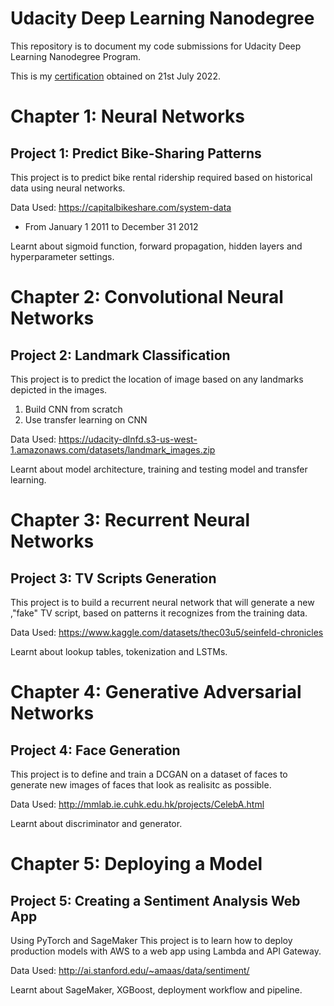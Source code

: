 # Udacity Deep Learning Nanodegree
This repository is to document my code submissions for Udacity Deep Learning Nanodegree Program.

This is my [certification](https://learn.udacity.com/view-certificate/nd101) obtained on 21st July 2022.

# Chapter 1: Neural Networks
## Project 1: Predict Bike-Sharing Patterns
This project is to predict bike rental ridership required based on historical data using neural networks.

Data Used: https://capitalbikeshare.com/system-data 
- From January 1 2011 to December 31 2012

Learnt about sigmoid function, forward propagation, hidden layers and hyperparameter settings.

# Chapter 2: Convolutional Neural Networks
## Project 2: Landmark Classification
This project is to predict the location of image based on any landmarks depicted in the images. 
1. Build CNN from scratch
2. Use transfer learning on CNN
   
Data Used: https://udacity-dlnfd.s3-us-west-1.amazonaws.com/datasets/landmark_images.zip

Learnt about model architecture, training and testing model and transfer learning.

# Chapter 3: Recurrent Neural Networks
## Project 3: TV Scripts Generation
This project is to build a recurrent neural network that will generate a new ,"fake" TV script, based on patterns it recognizes from the training data.

Data Used: https://www.kaggle.com/datasets/thec03u5/seinfeld-chronicles

Learnt about lookup tables, tokenization and LSTMs.

# Chapter 4: Generative Adversarial Networks
## Project 4: Face Generation
This project is to define and train a DCGAN on a dataset of faces to generate new images of faces that look as realisitc as possible.

Data Used: http://mmlab.ie.cuhk.edu.hk/projects/CelebA.html

Learnt about discriminator and generator.

# Chapter 5: Deploying a Model
## Project 5: Creating a Sentiment Analysis Web App
Using PyTorch and SageMaker
This project is to learn how to deploy production models with AWS to a web app using Lambda and API Gateway.

Data Used: http://ai.stanford.edu/~amaas/data/sentiment/

Learnt about SageMaker, XGBoost, deployment workflow and pipeline.
